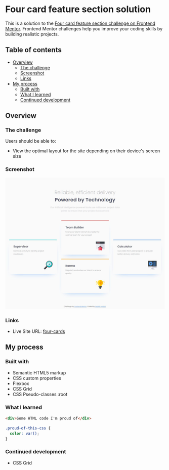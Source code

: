 # Four card feature section solution

This is a solution to the [Four card feature section challenge on Frontend Mentor](https://www.frontendmentor.io/challenges/four-card-feature-section-weK1eFYK). Frontend Mentor challenges help you improve your coding skills by building realistic projects. 

## Table of contents

- [Overview](#overview)
  - [The challenge](#the-challenge)
  - [Screenshot](#screenshot)
  - [Links](#links)
- [My process](#my-process)
  - [Built with](#built-with)
  - [What I learned](#what-i-learned)
  - [Continued development](#continued-development)




## Overview

### The challenge

Users should be able to:

- View the optimal layout for the site depending on their device's screen size

### Screenshot

![website screenshot](./img/screendesktop.jpg)

### Links

- Live Site URL: [four-cards](https://hedize.github.io/four-card-project/)

## My process

### Built with

- Semantic HTML5 markup
- CSS custom properties
- Flexbox
- CSS Grid
- CSS Pseudo-classes :root


### What I learned

```html
<div>Some HTML code I'm proud of</div>
```
```css
.proud-of-this-css {
  color: var();
}
```

### Continued development

- CSS Grid






